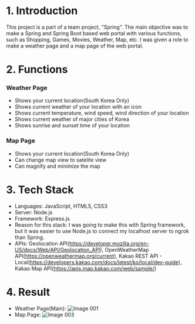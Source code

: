 # 1. Introduction
This project is a part of a team project, "Spring". The main objective was to make a Spring and Spring Boot based web portal with various functions, such as Shopping, Games, Movies, Weather, Map, etc. I was given a role to make a weather page and a map page of the web portal.

# 2. Functions
### Weather Page
- Shows your current location(South Korea Only)
- Shows current weather of your location with an icon
- Shows current temperature, wind speed, wind direction of your location
- Shows current weather of major cities of Korea
- Shows sunrise and sunset time of your location

### Map Page
- Shows your current location(South Korea Only)
- Can change map view to satelite view
- Can magnify and minimize the map

# 3. Tech Stack
- Languages: JavaScript, HTML5, CSS3
- Server: Node.js
- Framework: Express.js
- Reason for this stack: I was going to make this with Spring framework, but it was easier to use Node.js to connect my localhost server to ngrok than Spring.
- APIs: Geolocation API(https://developer.mozilla.org/en-US/docs/Web/API/Geolocation_API), OpenWeatherMap API(https://openweathermap.org/current), Kakao REST API - Local(https://developers.kakao.com/docs/latest/ko/local/dev-guide), Kakao Map API(https://apis.map.kakao.com/web/sample/)

# 4. Result
- Weather Page(Main):
  ![Image 001](https://github.com/comet-azure/ApiCaller/assets/50683606/a407a306-8e39-4aef-8516-74d72c88c9f8)
- Map Page:
  ![Image 003](https://github.com/comet-azure/ApiCaller/assets/50683606/a8646ca6-93a0-4f2b-919f-5900c30477db)
